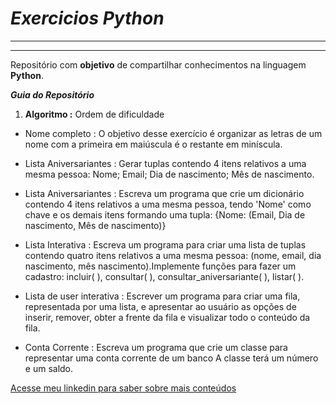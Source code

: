 # __*Exercicios  Python*__
---
----
Repositório com __objetivo__ de compartilhar conhecimentos na linguagem __Python__.

__*Guia do Repositório*__

1. __Algoritmo :__ 
 Ordem de dificuldade 
 
* Nome completo : O objetivo desse exercício é organizar as letras de um nome com a primeira em maiúscula é o restante em miníscula.

* Lista Aniversariantes : Gerar tuplas contendo 4 itens relativos a uma mesma pessoa: Nome; Email; Dia de nascimento; Mês de nascimento.

* Lista Aniversariantes : Escreva um programa que crie um dicionário contendo 4 itens relativos a uma mesma pessoa, 
tendo 'Nome' como chave e os demais itens formando uma tupla: {Nome: (Email, Dia de nascimento, Mês de nascimento)}

* Lista Interativa : Escreva um programa para criar uma lista de tuplas contendo quatro itens relativos a uma mesma pessoa:
(nome, email, dia nascimento, mês nascimento).Implemente funções para fazer um 
cadastro: incluir( ), consultar( ), consultar_aniversariante( ), listar( ).

* Lista de user interativa : Escrever um programa para criar uma fila, representada por uma lista, 
e apresentar ao usuário as opções de inserir, remover, obter a frente da fila e 
visualizar todo o conteúdo da fila.

* Conta Corrente : Escreva um programa que crie um classe para representar uma conta corrente de um banco
 A classe terá um número e um saldo.





[Acesse meu linkedin para saber sobre mais conteúdos](https://www.linkedin.com/in/gabriel-marcial-6ba93a1a1/)